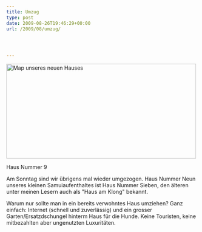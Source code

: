 ```yaml
---
title: Umzug
type: post
date: 2009-08-26T19:46:29+00:00
url: /2009/08/umzug/




---
```

<div class="flickr">
  <img src="hhttps://maps.google.com/maps/api/staticmap?center=9.568928,99.971466&zoom=12&markers=size:mid|color:black|label:9|9.578069,99.957905&maptype=terrain&size=500x250&sensor=false&key=ABQIAAAASuHARQQNNX8KK-0ymandDxSjADMV0drtg-ByyFGVO9sMP8ePKBReA_poc489U2QRp4uFvHVAplw57w" style="width:500px;height:250px;" alt="Map unseres neuen Hauses" /></p>

  <p>
    Haus Nummer 9
  </p>
</div>

Am Sonntag sind wir übrigens mal wieder umgezogen. Haus Nummer Neun unseres kleinen Samuiaufenthaltes ist Haus Nummer Sieben, den älteren unter meinen Lesern auch als "Haus am Klong" bekannt.

Warum nur sollte man in ein bereits verwohntes Haus umziehen? Ganz einfach: Internet (schnell und zuverlässig) und ein grosser Garten/Ersatzdschungel hinterm Haus für die Hunde. Keine Touristen, keine mitbezahlten aber ungenutzten Luxuritäten.
